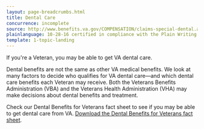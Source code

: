 ```yaml
---
layout: page-breadcrumbs.html
title: Dental Care
concurrence: incomplete
source: http://www.benefits.va.gov/COMPENSATION/claims-special-dental.asp
plainlanguage: 10-28-16 certified in compliance with the Plain Writing Act
template: 1-topic-landing
---
```


<div class="va-introtext">

If you're a Veteran, you may be able to get VA dental care. 

Dental benefits are not the same as other VA medical benefits. We look at many factors to decide who qualifies for VA dental care—and which dental care benefits each Veteran may receive. Both the Veterans Benefits Administration (VBA) and the Veterans Health Administration (VHA) may make decisions about dental benefits and treatment. 

Check our Dental Benefits for Veterans fact sheet to see if you may be able to get dental care from VA. [Download the Dental Benefits for Veterans fact sheet](http://www.va.gov/healthbenefits/resources/publications/IB10-442_dental_benefits_for_veterans_2_14.pdf).

</div>